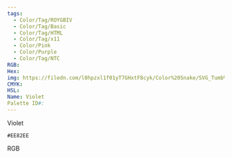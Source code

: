 ```yaml
---
tags:
  - Color/Tag/ROYGBIV
  - Color/Tag/Basic
  - Color/Tag/HTML
  - Color/Tag/x11
  - Color/Pink
  - Color/Purple
  - Color/Tag/NTC
RGB: 
Hex: 
img: https://filedn.com/l0hpzxl1f01yT7GHxtF8cyk/Color%20Snake/SVG_Tumb%20Mass%20No%20Name/EE82EE.svg
CMYK: 
HSL: 
Name: Violet
Palette ID#:
---
```

Violet
```palette
#EE82EE
```
RGB
